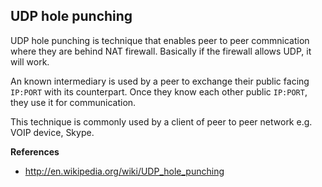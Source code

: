 ## UDP hole punching

UDP hole punching is technique that enables peer to peer commnication where they are behind NAT firewall. Basically if 
the firewall allows UDP, it will work.

An known intermediary is used by a peer to exchange their public facing `IP:PORT` with its counterpart. Once they know each 
other public `IP:PORT`, they use it for communication.

This technique is commonly used by a client of peer to peer network e.g. VOIP device, Skype.

**References**

* http://en.wikipedia.org/wiki/UDP_hole_punching
